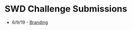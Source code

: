 # SWD Challenge Submissions

- 6/9/19 - [Branding](https://github.com/catrwilliams/rprojects/blob/master/SWDchallenges/Branding.Rmd)

